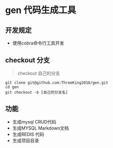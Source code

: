 # gen 代码生成工具

## 开发规定
- 使用cobra命令行工具开发


## checkout 分支
> checkout 自己的分支
```
git clone git@github.com:ThreeKing2018/gen.git
cd gen
git checkout -b [自己的分支名]
```

## 功能
- 生成mysql CRUD代码
- 生成MYSQL Markdown文档
- 生成REDIS 代码
- 生成项目目录
